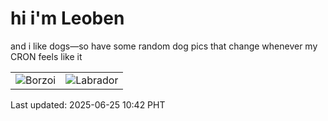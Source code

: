 # hi i'm Leoben

and i like dogs—so have some random dog pics that change whenever my CRON feels like it

|  |  |
|--------|----------|
| ![Borzoi](https://random-dog-vercel.vercel.app/api/random-borzoi?v=1750819332) | ![Labrador](https://random-dog-vercel.vercel.app/api/random-labrador?v=1750819332) |

Last updated: 2025-06-25 10:42 PHT
